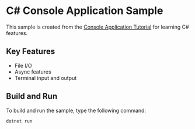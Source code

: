 # C# Console Application Sample

This sample is created from the [Console Application Tutorial](https://docs.microsoft.com/dotnet/csharp/tutorials/console-teleprompter)
for learning C# features.

## Key Features

- File I/O
- Async features
- Terminal input and output

## Build and Run

To build and run the sample, type the following command:

`dotnet run`
